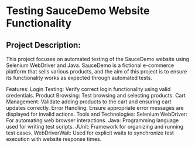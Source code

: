 # Testing SauceDemo Website Functionality
## Project Description: 
This project focuses on automated testing of the SauceDemo website using Selenium WebDriver and Java. SauceDemo is a fictional e-commerce platform that sells various products, and the aim of this project is to ensure its functionality works as expected through automated tests.

Features: Login Testing: Verify correct login functionality using valid credentials. Product Browsing: Test browsing and selecting products. Cart Management: Validate adding products to the cart and ensuring cart updates correctly. Error Handling: Ensure appropriate error messages are displayed for invalid actions. Tools and Technologies: Selenium WebDriver: For automating web browser interactions. Java: Programming language used for writing test scripts. JUnit: Framework for organizing and running test cases. WebDriverWait: Used for explicit waits to synchronize test execution with website response times.
